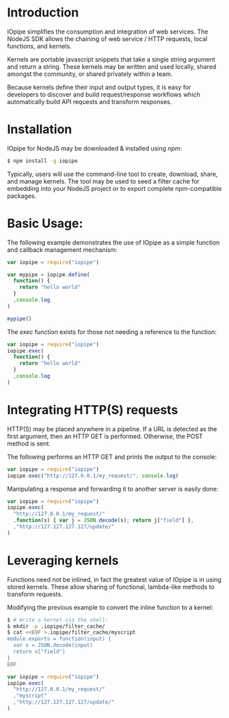 # Introduction

IOpipe simplifies the consumption and integration of
web services. The NodeJS SDK allows the chaining of 
web service / HTTP requests, local functions, and
kernels.

Kernels are portable javascript snippets that take
a single string argument and return a string. These
kernels may be written and used locally, shared
amongst the community, or shared privately within a team.

Because kernels define their input and output types,
it is easy for developers to discover and build
request/response workflows which automatically build
API requests and transform responses.

# Installation

IOpipe for NodeJS may be downloaded & installed using *npm*:

```bash
$ npm install -g iopipe
```

Typically, users will use the command-line tool to create, download,
share, and manage kernels. The tool may be used to seed a filter cache
for embedding into your NodeJS project or to export complete  npm-compatible
packages.

# Basic Usage:

The following example demonstrates the use of IOpipe as a simple function and callback management mechanism:

```javascript
var iopipe = require("iopipe")

var mypipe = iopipe.define(
  function() {
    return "hello world"
  }
  ,console.log
)

mypipe()
```

The *exec* function exists for those not needing a reference to the function:

```javascript
var iopipe = require("iopipe")
iopipe.exec(
  function() {
    return "hello world"
  }
  ,console.log
)
```

# Integrating HTTP(S) requests

HTTP(S) may be placed anywhere in a pipeline. If a URL is detected
as the first argument, then an HTTP GET is performed. Otherwise, the
POST method is sent.

The following performs an HTTP GET and prints the output to the console:

```javascript
var iopipe = require("iopipe")
iopipe.exec("http://127.0.0.1/my_request/", console.log)
```

Manipulating a response and forwarding it to another server is easily done:

```javascript
var iopipe = require("iopipe")
iopipe.exec(
  "http://127.0.0.1/my_request/"
  ,function(s) { var j = JSON.decode(s); return j["field"] },
  ,"http://127.127.127.127/update/"
)
```

# Leveraging kernels

Functions need not be inlined, in fact the greatest value of IOpipe
is in using stored kernels. These allow sharing of functional,
lambda-like methods to transform requests.

Modifying the previous example to convert the inline function to a kernel:

```bash
$ # Write a kernel via the shell:
$ mkdir -p .iopipe/filter_cache/
$ cat <<EOF >.iopipe/filter_cache/myscript
module.exports = function(input) {
  var x = JSON.decode(input)
  return x["field"]
}
EOF
```

```javascript
var iopipe = require("iopipe")
iopipe.exec(
  "http://127.0.0.1/my_request/"
  ,"myscript"
  ,"http://127.127.127.127/update/"
)
```
